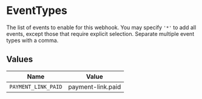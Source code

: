 # EventTypes

The list of events to enable for this webhook. You may specify `'*'` to add all events, except those that require explicit selection. Separate multiple event types with a comma.


## Values

| Name                | Value               |
| ------------------- | ------------------- |
| `PAYMENT_LINK_PAID` | payment-link.paid   |